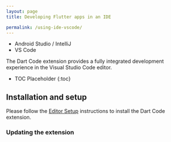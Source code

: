 ```yaml
---
layout: page
title: Developing Flutter apps in an IDE

permalink: /using-ide-vscode/
---
```


<ul class="tabs__top-bar">
    <li class="tab-link" data-tab-href="/using-ide/">Android Studio / IntelliJ</li>
    <li class="tab-link current">VS Code</li>
</ul>

<div class="tabs__content current" markdown="1">

The Dart Code extension provides a fully integrated development experience in the
Visual Studio Code editor.

* TOC Placeholder
{:toc}

## Installation and setup

Please follow the [Editor Setup](/get-started/editor/#vscode) instructions to install
the Dart Code extension.

### Updating the extension

</div>
